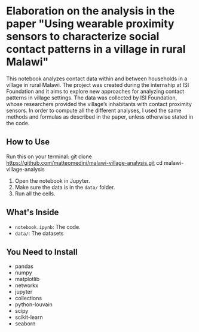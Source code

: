 # Elaboration on the analysis in the paper "Using wearable proximity sensors to characterize social contact patterns in a village in rural Malawi"

This notebook analyzes contact data within and between households in a village in rural Malawi.
The project was created during the internship at ISI Foundation and it aims to explore new approaches for analyzing contact patterns in village settings.
The data was collected by ISI Foundation, whose researchers provided the village’s inhabitants with contact proximity sensors.
In order to compute all the different analyses, I used the same methods and formulas as described in the paper, unless otherwise stated in the code. 


## How to Use
Run this on your terminal:
git clone https://github.com/matteomedini/malawi-village-analysis.git
cd malawi-village-analysis

1. Open the notebook in Jupyter.
2. Make sure the data is in the `data/` folder.
3. Run all the cells.

## What's Inside

- `notebook.ipynb`: The code.
- `data/`: The datasets 

## You Need to Install

- pandas
- numpy
- matplotlib
- networkx
- jupyter
- collections
- python-louvain
- scipy
- scikit-learn
- seaborn
